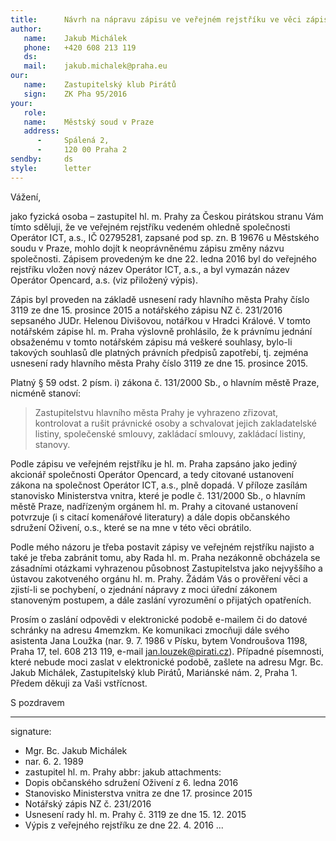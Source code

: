 ```yaml
---
title:      Návrh na nápravu zápisu ve veřejném rejstříku ve věci zápisu změny týkajícího se společnosti Operátor ICT, která nebyla schválena Zastupitelstvem hl. m. Prahy
author:
   name:    Jakub Michálek
   phone:   +420 608 213 119
   ds:      
   mail:    jakub.michalek@praha.eu
our:
   name:    Zastupitelský klub Pirátů
   sign:    ZK Pha 95/2016
your:
   role:    
   name:    Městský soud v Praze
   address:
      -     Spálená 2, 
      -     120 00 Praha 2
sendby:     ds
style:      letter
---
```


Vážení,

jako fyzická osoba – zastupitel hl. m. Prahy za Českou pirátskou stranu Vám tímto sděluji, že ve veřejném rejstříku vedeném ohledně společnosti Operátor ICT, a.s., IČ 02795281, zapsané pod sp. zn. B 19676 u Městského soudu v Praze, mohlo dojít k neoprávněnému zápisu změny názvu společnosti.  Zápisem provedeným ke dne 22. ledna 2016 byl do veřejného rejstříku vložen nový název Operátor ICT, a.s., a byl vymazán název Operátor Opencard, a.s. (viz přiložený výpis).

Zápis byl proveden na základě usnesení rady hlavního města Prahy číslo 3119 ze dne 15. prosince 2015 a notářského zápisu NZ č. 231/2016 sepsaného JUDr. Helenou Divišovou, notářkou v Hradci Králové. V tomto notářském zápise hl. m. Praha výslovně prohlásilo, že k právnímu jednání obsaženému v tomto notářském zápisu má veškeré souhlasy, bylo-li takových souhlasů dle platných právních předpisů zapotřebí, tj. zejména usnesení rady hlavního města Prahy číslo 3119 ze dne 15. prosince 2015. 

Platný § 59 odst. 2 písm. i) zákona č. 131/2000 Sb., o hlavním městě Praze, nicméně stanoví:

> Zastupitelstvu hlavního města Prahy je vyhrazeno zřizovat, kontrolovat a rušit právnické osoby a schvalovat jejich zakladatelské listiny, společenské smlouvy, zakládací smlouvy, zakládací listiny, stanovy.

Podle zápisu ve veřejném rejstříku je hl. m. Praha zapsáno jako jediný akcionář společnosti Operátor Opencard, a tedy citované ustanovení zákona na společnost Operátor ICT, a.s., plně dopadá. V příloze zasílám stanovisko Ministerstva vnitra, které je podle č. 131/2000 Sb., o hlavním městě Praze, nadřízeným orgánem hl. m. Prahy a citované ustanovení potvrzuje (i s citací komenářové literatury) a dále dopis občanského sdružení Oživení, o.s., které se na mne v této věci obrátilo. 

Podle mého názoru je třeba postavit zápisy ve veřejném rejstříku najisto a také je třeba zabránit tomu, aby Rada hl. m. Praha nezákonně obcházela se zásadními otázkami vyhrazenou působnost Zastupitelstva jako nejvyššího a ústavou zakotveného orgánu hl. m. Prahy. Žádám Vás o prověření věci a zjistí-li se pochybení, o zjednání nápravy z moci úřední zákonem stanoveným postupem, a dále zaslání vyrozumění o přijatých opatřeních. 

Prosím o zaslání odpovědi v elektronické podobě e-mailem či do datové schránky na adresu 4memzkm. Ke komunikaci zmocňuji dále svého asistenta Jana Loužka (nar. 9. 7. 1986 v Písku, bytem Vondroušova 1198, Praha 17, tel. 608 213 119, e-mail <jan.louzek@pirati.cz>). Případné písemnosti, které nebude moci zaslat v elektronické podobě, zašlete na adresu Mgr. Bc. Jakub Michálek, Zastupitelský klub Pirátů, Mariánské nám. 2, Praha 1. Předem děkuji za Vaši vstřícnost. 

S pozdravem

---
signature: 
  - Mgr. Bc. Jakub Michálek
  - nar. 6. 2. 1989
  - zastupitel hl. m. Prahy
abbr:       jakub
attachments:
  - Dopis občanského sdružení Oživení z 6. ledna 2016
  - Stanovisko Ministerstva vnitra ze dne 17. prosince 2015
  - Notářský zápis NZ č. 231/2016
  - Usnesení rady hl. m. Prahy č. 3119 ze dne 15. 12. 2015
  - Výpis z veřejného rejstříku ze dne 22. 4. 2016
...
